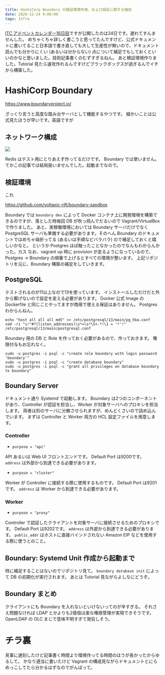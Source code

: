 ```yaml
---
title: HashiCorp Boundary の検証環境作成、および設定に関する補足
date: 2020-12-24 9:00:00
tags: Infra
---
```


[ITC アドベントカレンダー16日目](https://adventar.org/calendars/5079)ですが公開したのは24日です。遅れてすんませんした。
めちゃくちゃ詳しく書こうと思ってたんですけど、公式ドキュメントに書いてること日本語で書き直しても大して生産性が無いので、ドキュメント読んでも分かりにくい (あるいは分からない) 点について補足でもしておくといいのかなと思いました。技術記事書くのむずすぎるねん。
あと検証環境作りました。Tutorial 見たら速攻作れるんですけどブラックボックスが過ぎるんでイチから構築した。

# HashiCorp Boundary

https://www.boundaryproject.io/

ざっくり言うと高度な踏み台サーバとして機能するやつです。
細かいことは公式見たほうが早いです。英語ですが

## ネットワーク構成

![](network.jpg)

Redis はテスト用にとりあえず作ってるだけです。
Boundary では使いません。
てかこの記事では結局扱いませんでした。起動までなので。

## 検証環境

これ

https://github.com/voltaxic-rift/boundary-sandbox

Boundary では `boundary dev` によって Docker コンテナ上に開発環境を構築できるのですが、落とした時毎回 DB が吹っ飛んでだるいので Vagrant/VirtualBox で作りました。
あと、実稼働環境においては Boundary サーバだけでなく PostgreSQL サーバも準備する必要があります。そのへん Boundary のドキュメントではめちゃ端折ってる (あるいは手順などバラバラ) ので補足しておくと嬉しいかなと。
というか Postgres ほぼ触ったことなかったのでなんもわからんかった。カス
なお、vagrant up 時に provision が走るようになっているので、Postgres -> Boundary の順番で上げるとすべての環境が整います。
上記リポジトリを元に、Boundary 構築の補足をしていきます。

## PostgreSQL

テストされるのが11以上なので13を使っています。
インストールしただけだと外から繋げないので設定を変える必要があります。
Docker 公式 Image の Dockerfile と同じことやってますが商用で使える保証はありません。
Postgres わからんねん。

```
echo "host all all all md5" >> /etc/postgresql/13/main/pg_hba.conf
sed -ri "s!^#?(listen_addresses)\s*=\s*\S+.*!\1 = '*'!" /etc/postgresql/13/main/postgresql.conf
```

Boundary 用の DB と Role を作っておく必要があるので、作っておきます。
権限付与もお忘れなく。

```
sudo -u postgres -i psql -c "create role boundary with login password 'boundary'"
sudo -u postgres -i psql -c "create database boundary"
sudo -u postgres -i psql -c "grant all privileges on database boundary to boundary"
```

## Boundary Server

ドキュメント通り Systemd で起動します。
Boundary は2つのコンポーネントがあり、Controller が認証を担当し、Worker が対象サーバへのプロキシを担当します。
両者は別のサーバに分散させられますが、めんどくさいので詰め込んでいます。
まずは Controller と Worker 両方の HCL 設定ファイルを用意します。

### Controller

- `purpose = "api"`

API あるいは Web UI フロントエンドです。
Default Port は9200です。
 `address` は外部から到達できる必要があります。

- `purpose = "cluster"`

Worker が Controller に接続する際に使用するものです。
Default Port は9201です。
`address` は Worker から到達できる必要があります。

### Worker

- `purpose = "proxy"`

Controller で認証したクライアントを対象サーバに接続させるためのプロキシです。
Default Port は9202です。
`address` は外部から到達できる必要があります。
`public_addr` はホストに直接バインドされない Amazon EIP などを使用する際に使うとのこと。

## Boundary: Systemd Unit 作成から起動まで

特に補足することはないのでリポジトリ見て。
`boundary database init` によって DB の初期化が実行されます。
あとは Tutorial 見ながらよしなにどうぞ。

## Boundary まとめ

クライアントにも Boundary を入れないといけないってのが辛すぎる。
それさえ問題なければ LDAP とかよりも2億倍は楽な権限管理が実現できそうです。
OpenLDAP の OLC まじで意味不明すぎて発狂しそう。

# チラ裏

見事に遅刻したけど記事書く時間より環境作ってる時間のほうが長かったからゆるして。
かなり適当に書いたけど Vagrant の構成見ながらドキュメントとにらめっこしてたら分かるはずなのでがんばって。